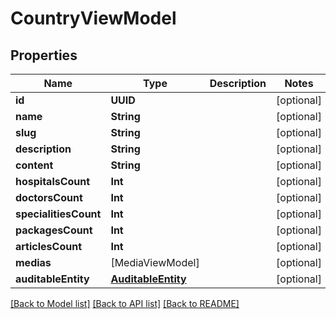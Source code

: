 # CountryViewModel

## Properties
Name | Type | Description | Notes
------------ | ------------- | ------------- | -------------
**id** | **UUID** |  | [optional] 
**name** | **String** |  | [optional] 
**slug** | **String** |  | [optional] 
**description** | **String** |  | [optional] 
**content** | **String** |  | [optional] 
**hospitalsCount** | **Int** |  | [optional] 
**doctorsCount** | **Int** |  | [optional] 
**specialitiesCount** | **Int** |  | [optional] 
**packagesCount** | **Int** |  | [optional] 
**articlesCount** | **Int** |  | [optional] 
**medias** | [MediaViewModel] |  | [optional] 
**auditableEntity** | [**AuditableEntity**](AuditableEntity.md) |  | [optional] 

[[Back to Model list]](../README.md#documentation-for-models) [[Back to API list]](../README.md#documentation-for-api-endpoints) [[Back to README]](../README.md)


